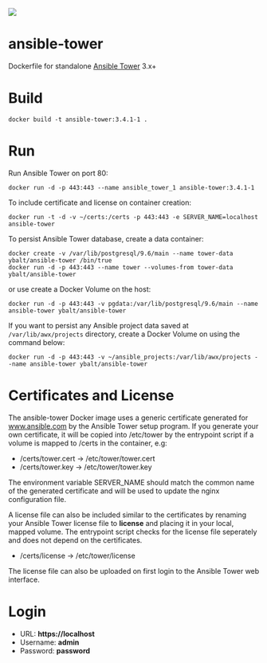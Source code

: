 [![](https://images.microbadger.com/badges/image/ybalt/ansible-tower.svg)](https://microbadger.com/images/ybalt/ansible-tower "Get your own image badge on microbadger.com")

# ansible-tower

Dockerfile for standalone [Ansible Tower](https://www.ansible.com/tower) 3.x+

# Build
```
docker build -t ansible-tower:3.4.1-1 .
```

# Run

Run Ansible Tower on port 80:

```
docker run -d -p 443:443 --name ansible_tower_1 ansible-tower:3.4.1-1
```

To include certificate and license on container creation:
```
docker run -t -d -v ~/certs:/certs -p 443:443 -e SERVER_NAME=localhost  ansible-tower
```

To persist Ansible Tower database, create a data container:
```
docker create -v /var/lib/postgresql/9.6/main --name tower-data ybalt/ansible-tower /bin/true
docker run -d -p 443:443 --name tower --volumes-from tower-data ybalt/ansible-tower
```
or use create a Docker Volume on the host:
```
docker run -d -p 443:443 -v pgdata:/var/lib/postgresql/9.6/main --name ansible-tower ybalt/ansible-tower
```

If you want to persist any Ansible project data saved at `/var/lib/awx/projects` directory, create a Docker Volume on using the command below:
```
docker run -d -p 443:443 -v ~/ansible_projects:/var/lib/awx/projects --name ansible-tower ybalt/ansible-tower
```

# Certificates and License

The ansible-tower Docker image uses a generic certificate generated for www.ansible.com by the Ansible Tower setup
program. If you generate your own certificate, it will be copied into /etc/tower by the entrypoint script if a volume
is mapped to /certs in the container, e.g:

* /certs/tower.cert -> /etc/tower/tower.cert
* /certs/tower.key  -> /etc/tower/tower.key

The environment variable SERVER_NAME should match the common name of the generated certificate and will be used to update
the nginx configuration file.

A license file can also be included similar to the certificates by renaming your Ansible Tower license file to **license** and
placing it in your local, mapped volume. The entrypoint script checks for the license file seperately and does not depend
on the certificates.

* /certs/license -> /etc/tower/license

The license file can also be uploaded on first login to the Ansible Tower web interface.

# Login

* URL: **https://localhost**
* Username: **admin**
* Password: **password**
